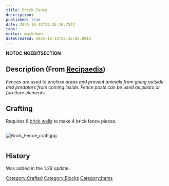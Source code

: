 ```yaml
---
title: Brick_Fence
description: 
published: true
date: 2025-10-12T23:35:10.757Z
tags: 
editor: markdown
dateCreated: 2025-10-12T23:35:06.891Z
---
```


__NOTOC__ __NOEDITSECTION__

## Description (From [Recipaedia](.. "wikilink"))

*Fences are used to enclose areas and prevent animals from going outside
and predators from coming inside. Fence posts can be used as pillars or
furniture elements.*

## Crafting

Requires 6 [brick walls](Brick_Wall "wikilink") to make 4 brick fence
pieces.

<div style="overflow: hidden">

![Brick_Fence_craft.jpg](Brick_Fence_craft.jpg
"Brick_Fence_craft.jpg")

</div>

## History

Was added in the 1.29 update.

[Category:Crafted](Category:Crafted "wikilink")
[Category:Blocks](Category:Blocks "wikilink")
[Category:Items](Category:Items "wikilink")